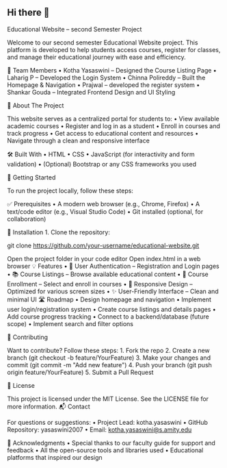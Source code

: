 ## Hi there 👋
Educational Website – second Semester Project

Welcome to our second semester Educational Website project. This platform is developed to help students access courses, register for classes, and manage their educational journey with ease and efficiency.

👥 Team Members • Kotha Yasaswini – Designed the Course Listing Page • Laharig P – Developed the Login System • Chinna Polireddy – Built the Homepage & Navigation • Prajwal – developed the register system • Shankar Gouda – Integrated Frontend Design and UI Styling

📌 About The Project

This website serves as a centralized portal for students to: • View available academic courses • Register and log in as a student • Enroll in courses and track progress • Get access to educational content and resources • Navigate through a clean and responsive interface

🛠 Built With • HTML • CSS • JavaScript (for interactivity and form validation) • (Optional) Bootstrap or any CSS frameworks you used

🚀 Getting Started

To run the project locally, follow these steps:

✅ Prerequisites • A modern web browser (e.g., Chrome, Firefox) • A text/code editor (e.g., Visual Studio Code) • Git installed (optional, for collaboration)

🔧 Installation 1. Clone the repository:

git clone https://github.com/your-username/educational-website.git

Open the project folder in your code editor
Open index.html in a web browser 💡 Features • 🔐 User Authentication – Registration and Login pages • 📚 Course Listings – Browse available educational content • 📝 Course Enrollment – Select and enroll in courses • 📱 Responsive Design – Optimized for various screen sizes • ✨ User-Friendly Interface – Clean and minimal UI
🛣 Roadmap • Design homepage and navigation • Implement user login/registration system • Create course listings and details pages • Add course progress tracking • Connect to a backend/database (future scope) • Implement search and filter options

🤝 Contributing

Want to contribute? Follow these steps: 1. Fork the repo 2. Create a new branch (git checkout -b feature/YourFeature) 3. Make your changes and commit (git commit -m "Add new feature") 4. Push your branch (git push origin feature/YourFeature) 5. Submit a Pull Request

📜 License

This project is licensed under the MIT License. See the LICENSE file for more information. 📬 Contact

For questions or suggestions: • Project Lead: kotha.yasaswini • GitHub Repository: yasaswini2007 • Email: kotha.yasaswini@s.amity.edu

🙏 Acknowledgments • Special thanks to our faculty guide for support and feedback • All the open-source tools and libraries used • Educational platforms that inspired our design
<!--
**shankaragouda77/shankaragouda77** is a ✨ _special_ ✨ repository because its `README.md` (this file) appears on your GitHub profile.

Here are some ideas to get you started:

- 🔭 I’m currently working on ...
- 🌱 I’m currently learning ...
- 👯 I’m looking to collaborate on ...
- 🤔 I’m looking for help with ...
- 💬 Ask me about ...
- 📫 How to reach me: ...
- 😄 Pronouns: ...
- ⚡ Fun fact: ...
-->
